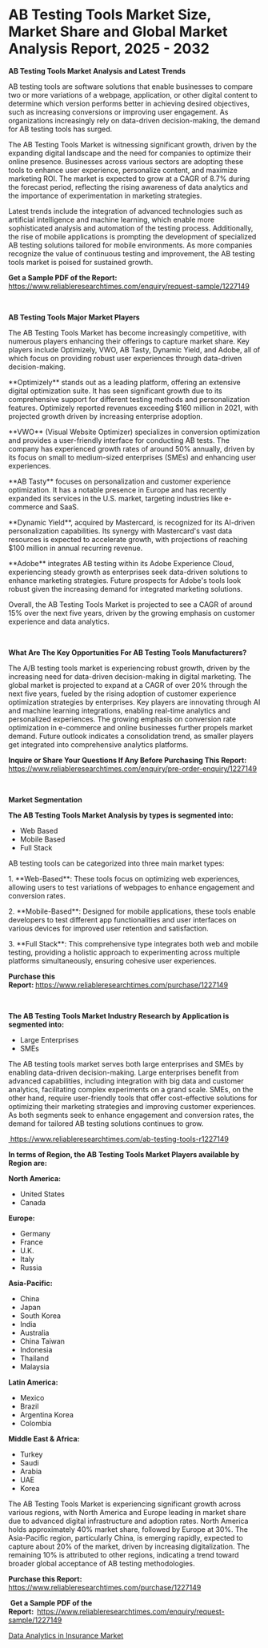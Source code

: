 <p><h1>AB Testing Tools Market Size, Market Share and Global Market Analysis Report, 2025 - 2032</h1></p><p><strong>AB Testing Tools Market Analysis and Latest Trends</strong></p>
<p><p>AB testing tools are software solutions that enable businesses to compare two or more variations of a webpage, application, or other digital content to determine which version performs better in achieving desired objectives, such as increasing conversions or improving user engagement. As organizations increasingly rely on data-driven decision-making, the demand for AB testing tools has surged.</p><p>The AB Testing Tools Market is witnessing significant growth, driven by the expanding digital landscape and the need for companies to optimize their online presence. Businesses across various sectors are adopting these tools to enhance user experience, personalize content, and maximize marketing ROI. The market is expected to grow at a CAGR of 8.7% during the forecast period, reflecting the rising awareness of data analytics and the importance of experimentation in marketing strategies.</p><p>Latest trends include the integration of advanced technologies such as artificial intelligence and machine learning, which enable more sophisticated analysis and automation of the testing process. Additionally, the rise of mobile applications is prompting the development of specialized AB testing solutions tailored for mobile environments. As more companies recognize the value of continuous testing and improvement, the AB testing tools market is poised for sustained growth.</p></p>
<p><strong>Get a Sample PDF of the Report:&nbsp;</strong> <a href="https://www.reliableresearchtimes.com/enquiry/request-sample/1227149?utm_campaign=2204&utm_medium=2&utm_source=Github&utm_content=ia&utm_term=09032025&utm_id=ab-testing-tools">https://www.reliableresearchtimes.com/enquiry/request-sample/1227149</a></p>
<p>&nbsp;</p>
<p><strong>AB Testing Tools Major Market Players</strong></p>
<p><p>The AB Testing Tools Market has become increasingly competitive, with numerous players enhancing their offerings to capture market share. Key players include Optimizely, VWO, AB Tasty, Dynamic Yield, and Adobe, all of which focus on providing robust user experiences through data-driven decision-making.</p><p>**Optimizely** stands out as a leading platform, offering an extensive digital optimization suite. It has seen significant growth due to its comprehensive support for different testing methods and personalization features. Optimizely reported revenues exceeding $160 million in 2021, with projected growth driven by increasing enterprise adoption.</p><p>**VWO** (Visual Website Optimizer) specializes in conversion optimization and provides a user-friendly interface for conducting AB tests. The company has experienced growth rates of around 50% annually, driven by its focus on small to medium-sized enterprises (SMEs) and enhancing user experiences.</p><p>**AB Tasty** focuses on personalization and customer experience optimization. It has a notable presence in Europe and has recently expanded its services in the U.S. market, targeting industries like e-commerce and SaaS.</p><p>**Dynamic Yield**, acquired by Mastercard, is recognized for its AI-driven personalization capabilities. Its synergy with Mastercard's vast data resources is expected to accelerate growth, with projections of reaching $100 million in annual recurring revenue.</p><p>**Adobe** integrates AB testing within its Adobe Experience Cloud, experiencing steady growth as enterprises seek data-driven solutions to enhance marketing strategies. Future prospects for Adobe's tools look robust given the increasing demand for integrated marketing solutions.</p><p>Overall, the AB Testing Tools Market is projected to see a CAGR of around 15% over the next five years, driven by the growing emphasis on customer experience and data analytics.</p></p>
<p>&nbsp;</p>
<p><strong>What Are The Key Opportunities For AB Testing Tools Manufacturers?</strong></p>
<p><p>The A/B testing tools market is experiencing robust growth, driven by the increasing need for data-driven decision-making in digital marketing. The global market is projected to expand at a CAGR of over 20% through the next five years, fueled by the rising adoption of customer experience optimization strategies by enterprises. Key players are innovating through AI and machine learning integrations, enabling real-time analytics and personalized experiences. The growing emphasis on conversion rate optimization in e-commerce and online businesses further propels market demand. Future outlook indicates a consolidation trend, as smaller players get integrated into comprehensive analytics platforms.</p></p>
<p><strong>Inquire or Share Your Questions If Any Before Purchasing This Report:</strong> <a href="https://www.reliableresearchtimes.com/enquiry/pre-order-enquiry/1227149?utm_campaign=2204&utm_medium=2&utm_source=Github&utm_content=ia&utm_term=09032025&utm_id=ab-testing-tools">https://www.reliableresearchtimes.com/enquiry/pre-order-enquiry/1227149</a></p>
<p>&nbsp;</p>
<p><strong>Market Segmentation</strong></p>
<p><strong>The AB Testing Tools Market Analysis by types is segmented into:</strong></p>
<p><ul><li>Web Based</li><li>Mobile Based</li><li>Full Stack</li></ul></p>
<p><p>AB testing tools can be categorized into three main market types: </p><p>1. **Web-Based**: These tools focus on optimizing web experiences, allowing users to test variations of webpages to enhance engagement and conversion rates. </p><p>2. **Mobile-Based**: Designed for mobile applications, these tools enable developers to test different app functionalities and user interfaces on various devices for improved user retention and satisfaction. </p><p>3. **Full Stack**: This comprehensive type integrates both web and mobile testing, providing a holistic approach to experimenting across multiple platforms simultaneously, ensuring cohesive user experiences.</p></p>
<p><strong>Purchase this Report:&nbsp;</strong><a href="https://www.reliableresearchtimes.com/purchase/1227149?utm_campaign=2204&utm_medium=2&utm_source=Github&utm_content=ia&utm_term=09032025&utm_id=ab-testing-tools">https://www.reliableresearchtimes.com/purchase/1227149</a></p>
<p>&nbsp;</p>
<p><strong>The AB Testing Tools Market Industry Research by Application is segmented into:</strong></p>
<p><ul><li>Large Enterprises</li><li>SMEs</li></ul></p>
<p><p>The AB testing tools market serves both large enterprises and SMEs by enabling data-driven decision-making. Large enterprises benefit from advanced capabilities, including integration with big data and customer analytics, facilitating complex experiments on a grand scale. SMEs, on the other hand, require user-friendly tools that offer cost-effective solutions for optimizing their marketing strategies and improving customer experiences. As both segments seek to enhance engagement and conversion rates, the demand for tailored AB testing solutions continues to grow.</p></p>
<p><a href="https://www.reliableresearchtimes.com/ab-testing-tools-r1227149?utm_campaign=2204&utm_medium=2&utm_source=Github&utm_content=ia&utm_term=09032025&utm_id=ab-testing-tools">&nbsp;https://www.reliableresearchtimes.com/ab-testing-tools-r1227149</a></p>
<p><strong>In terms of Region, the AB Testing Tools Market Players available by Region are:</strong></p>
<p>
    <p> <strong> North America: </strong>
        <ul>
            <li>United States</li>
            <li>Canada</li>
        </ul>
        </p> 
    <p> <strong> Europe: </strong>
        <ul>
            <li>Germany</li>
            <li>France</li>
            <li>U.K.</li>
            <li>Italy</li>
            <li>Russia</li>
        </ul>
        </p> 
    <p> <strong> Asia-Pacific: </strong>
        <ul>
            <li>China</li>
            <li>Japan</li>
            <li>South Korea</li>
            <li>India</li>
            <li>Australia</li>
            <li>China Taiwan</li>
            <li>Indonesia</li>
            <li>Thailand</li>
            <li>Malaysia</li>
        </ul>
        </p> 
    <p> <strong> Latin America: </strong>
        <ul>
            <li>Mexico</li>
            <li>Brazil</li>
            <li>Argentina Korea</li>
            <li>Colombia</li>
        </ul>
        </p> 
    <p> <strong> Middle East & Africa: </strong>
        <ul>
            <li>Turkey</li>
            <li>Saudi</li>
            <li>Arabia</li>
            <li>UAE</li>
            <li>Korea</li>
        </ul>
    </p>
    </p>
<p><p>The AB Testing Tools Market is experiencing significant growth across various regions, with North America and Europe leading in market share due to advanced digital infrastructure and adoption rates. North America holds approximately 40% market share, followed by Europe at 30%. The Asia-Pacific region, particularly China, is emerging rapidly, expected to capture about 20% of the market, driven by increasing digitalization. The remaining 10% is attributed to other regions, indicating a trend toward broader global acceptance of AB testing methodologies.</p></p>
<p><strong>Purchase this Report: </strong><a href="https://www.reliableresearchtimes.com/purchase/1227149?utm_campaign=2204&utm_medium=2&utm_source=Github&utm_content=ia&utm_term=09032025&utm_id=ab-testing-tools">https://www.reliableresearchtimes.com/purchase/1227149</a></p>
<p>&nbsp;<strong>Get a Sample PDF of the Report:&nbsp;&nbsp;</strong><a href="https://www.reliableresearchtimes.com/enquiry/request-sample/1227149?utm_campaign=2204&utm_medium=2&utm_source=Github&utm_content=ia&utm_term=09032025&utm_id=ab-testing-tools">https://www.reliableresearchtimes.com/enquiry/request-sample/1227149</a></p>
<p><strong></strong></p>
<p><p><a href="https://github.com/tona7vba/Market-Research-Report-List-1/blob/main/data-analytics-in-insurance-market.md?utm_campaign=2204&utm_medium=2&utm_source=Github&utm_content=ia&utm_term=09032025&utm_id=ab-testing-tools">Data Analytics in Insurance Market</a></p></p>